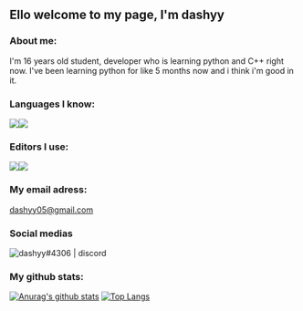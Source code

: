 ## Ello welcome to my page, I'm dashyy

### About me:
I'm 16 years old student, developer who is learning python and C++ right now. I've been learning python for like 5 months now and i think i'm good in it.

### Languages I know:
<img src="https://img.icons8.com/dusk/64/000000/python.png"/><img src="https://img.icons8.com/color/48/000000/c-plus-plus-logo.png"/>
<br>

### Editors I use:
<img src="https://img.icons8.com/dusk/64/000000/visual-studio-code-2019.png"/><img src="https://img.icons8.com/color/48/000000/pycharm.png"/>


### My email adress:
[dashyy05@gmail.com](mailto:dashyy05@gmail.com)

### Social medias
[<img align="left" alt="dashyy#4306 | discord" src="https://img.icons8.com/ios-filled/48/000000/discord-logo.png"/>](https://discord.com/users/315869858296365058)
<br>


### My github stats:
[![Anurag's github stats](https://github-readme-stats.vercel.app/api?username=dashyy05&show_icons=true&theme=white&count_private=true)](https://github.com/anuraghazra/github-readme-stats)
[![Top Langs](https://github-readme-stats.vercel.app/api/top-langs/?username=dashyy05&hide=powershell&theme=white&layout=compact)]()
